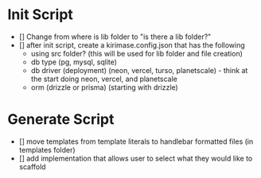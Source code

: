 # Init Script

- [] Change from where is lib folder to "is there a lib folder?"
- [] after init script, create a kirimase.config.json that has the following
  - using src folder? (this will be used for lib folder and file creation)
  - db type (pg, mysql, sqlite)
  - db driver (deployment) (neon, vercel, turso, planetscale) - think at the start doing neon, vercel, and planetscale
  - orm (drizzle or prisma) (starting with drizzle)

# Generate Script

- [] move templates from template literals to handlebar formatted files (in templates folder)
- [] add implementation that allows user to select what they would like to scaffold
